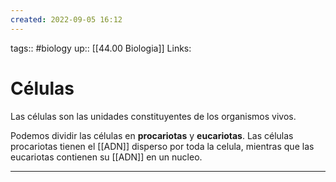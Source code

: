 ```yaml
---
created: 2022-09-05 16:12
---
```

tags:: #biology 
up:: [[44.00 Biologia]]
Links: 
# Células
Las células son las unidades constituyentes de los organismos vivos.

Podemos dividir las células en **procariotas** y **eucariotas**. Las células procariotas tienen el [[ADN]] disperso por toda la celula, mientras que las eucariotas contienen su [[ADN]] en un nucleo.
___
